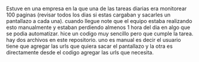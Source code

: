 Estuve en una empresa en la que una de las tareas diarias era monitorear 100 paginas (revisar todos los dias si estas cargaban y sacarles un pantallazo a cada una). cuando llegue note que el equipo estaba realizando esto manualmente y estaban perdiendo almenos 1 hora del dia en algo que se podia automatizar. hice un codigo muy sencillo pero que cumple la tarea. hay dos archivos en este repositorio. uno es manual es decir el usuario tiene que agregar las urls que quiera sacar el pantallazo y la otra es directamente desde el codigo agregar las urls que necesita. 
